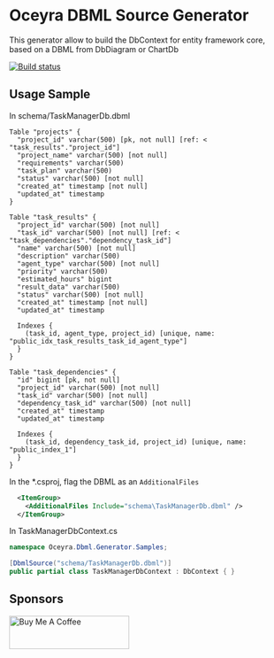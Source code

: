 # Oceyra DBML Source Generator
This generator allow to build the DbContext for entity framework core, based on a DBML from DbDiagram or ChartDb

[![Build status](https://github.com/oceyra/oceyra-dbml-generator/actions/workflows/publish.yaml/badge.svg?branch=main&event=push)](github.com/oceyra/oceyra-dbml-generator/actions/workflows/publish.yaml?query=branch%3Amain+event%3Apush)

## Usage Sample
In schema/TaskManagerDb.dbml
```dbml
Table "projects" {
  "project_id" varchar(500) [pk, not null] [ref: < "task_results"."project_id"]
  "project_name" varchar(500) [not null]
  "requirements" varchar(500)
  "task_plan" varchar(500)
  "status" varchar(500) [not null]
  "created_at" timestamp [not null]
  "updated_at" timestamp
}

Table "task_results" {
  "project_id" varchar(500) [not null]
  "task_id" varchar(500) [not null] [ref: < "task_dependencies"."dependency_task_id"]
  "name" varchar(500) [not null]
  "description" varchar(500)
  "agent_type" varchar(500) [not null]
  "priority" varchar(500)
  "estimated_hours" bigint
  "result_data" varchar(500)
  "status" varchar(500) [not null]
  "created_at" timestamp [not null]
  "updated_at" timestamp

  Indexes {
    (task_id, agent_type, project_id) [unique, name: "public_idx_task_results_task_id_agent_type"]
  }
}

Table "task_dependencies" {
  "id" bigint [pk, not null]
  "project_id" varchar(500) [not null]
  "task_id" varchar(500) [not null]
  "dependency_task_id" varchar(500) [not null]
  "created_at" timestamp
  "updated_at" timestamp

  Indexes {
    (task_id, dependency_task_id, project_id) [unique, name: "public_index_1"]
  }
}
```

In the *.csproj, flag the DBML as an ```AdditionalFiles```
```xml
  <ItemGroup>
    <AdditionalFiles Include="schema\TaskManagerDb.dbml" />
  </ItemGroup>
```

In TaskManagerDbContext.cs
```c#
namespace Oceyra.Dbml.Generator.Samples;

[DbmlSource("schema/TaskManagerDb.dbml")]
public partial class TaskManagerDbContext : DbContext { }
```

## Sponsors

<a href="https://www.buymeacoffee.com/pierduchp" target="_blank"><img src="https://cdn.buymeacoffee.com/buttons/v2/default-blue.png" alt="Buy Me A Coffee" style="height: 60px !important;width: 217px !important;" ></a>
